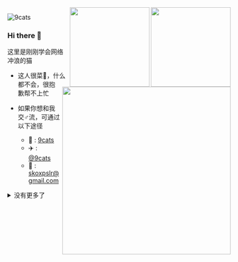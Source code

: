 <img align="right" src="https://img-blog.csdnimg.cn/20210226213308726.jpg" width='180px'>
<img align="right" src="https://img-blog.csdnimg.cn/20210226213359387.jpg" width='180px'>

![9cats](https://count.getloli.com/get/@:9cats?theme=rule34)

### Hi there 👋

这里是刚刚学会网络冲浪的猫

<img align="right" src="https://img-blog.csdnimg.cn/20210226213343878.jpg" width='380px'>

- 这人很菜🐓，什么都不会，很抱歉帮不上忙

- 如果你想和我交♂流，可通过以下途径
    - 🐧 : [9cats](tencent://message/?uin=123337671&Site=&Menu=yes)
    - ✈️ : [@9cats](https://t.me/9cats)
    - 📧 : <skoxpslr@gmail.com>

<details markdown='1'><summary>没有更多了</summary>
</details>